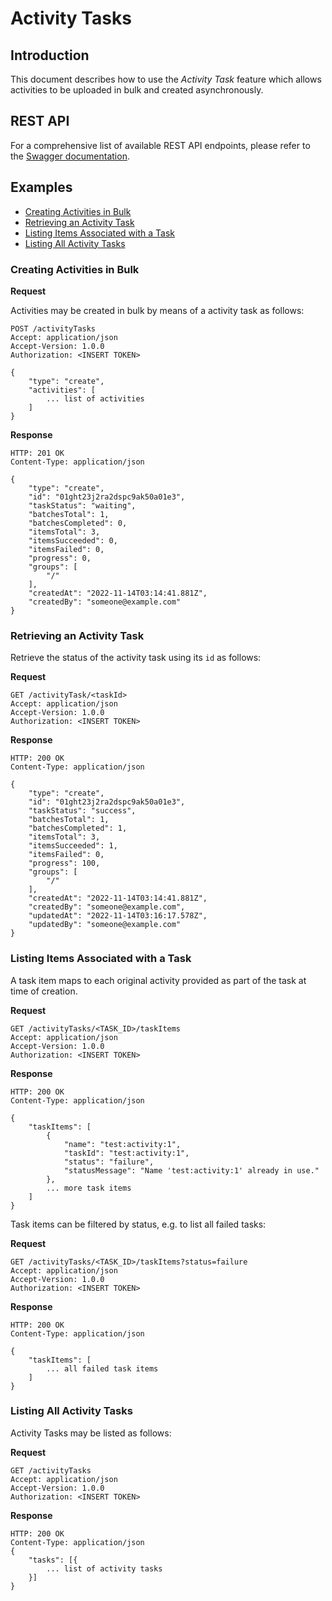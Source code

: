 # Activity Tasks

## Introduction

This document describes how to use the _Activity Task_ feature which allows activities to be uploaded in bulk and created asynchronously.
## REST API

For a comprehensive list of available REST API endpoints, please refer to the [Swagger documentation](./docs/swagger.json).

## Examples

- [Creating Activities in Bulk](#creating-activities-in-bulk)
- [Retrieving an Activity Task](#retrieving-an-activity-task)
- [Listing Items Associated with a Task](#listing-items-associated-with-a-task)
- [Listing All Activity Tasks](#listing-all-activity-tasks)

### Creating Activities in Bulk

**Request**

Activities may be created in bulk by means of a activity task as follows:

```http
POST /activityTasks
Accept: application/json
Accept-Version: 1.0.0
Authorization: <INSERT TOKEN>

{
    "type": "create",
    "activities": [
        ... list of activities
    ]
}
```

**Response**

```http
HTTP: 201 OK
Content-Type: application/json

{
    "type": "create",
    "id": "01ght23j2ra2dspc9ak50a01e3",
    "taskStatus": "waiting",
    "batchesTotal": 1,
    "batchesCompleted": 0,
    "itemsTotal": 3,
    "itemsSucceeded": 0,
    "itemsFailed": 0,
    "progress": 0,
    "groups": [
        "/"
    ],
    "createdAt": "2022-11-14T03:14:41.881Z",
    "createdBy": "someone@example.com"
}
```

### Retrieving an Activity Task

Retrieve the status of the activity task using its `id` as follows:

**Request**

```http
GET /activityTask/<taskId>
Accept: application/json
Accept-Version: 1.0.0
Authorization: <INSERT TOKEN>
```

**Response**

```http
HTTP: 200 OK
Content-Type: application/json

{
    "type": "create",
    "id": "01ght23j2ra2dspc9ak50a01e3",
    "taskStatus": "success",
    "batchesTotal": 1,
    "batchesCompleted": 1,
    "itemsTotal": 3,
    "itemsSucceeded": 1,
    "itemsFailed": 0,
    "progress": 100,
    "groups": [
        "/"
    ],
    "createdAt": "2022-11-14T03:14:41.881Z",
    "createdBy": "someone@example.com",
    "updatedAt": "2022-11-14T03:16:17.578Z",
    "updatedBy": "someone@example.com"
}

```

### Listing Items Associated with a Task

A task item maps to each original activity provided as part of the task at time of creation.

**Request**

```http
GET /activityTasks/<TASK_ID>/taskItems
Accept: application/json
Accept-Version: 1.0.0
Authorization: <INSERT TOKEN>
```

**Response**

```http
HTTP: 200 OK
Content-Type: application/json

{
    "taskItems": [
        {
            "name": "test:activity:1",
            "taskId": "test:activity:1",
            "status": "failure",
            "statusMessage": "Name 'test:activity:1' already in use."
        },
        ... more task items
    ]
}
```

Task items can be filtered by status, e.g. to list all failed tasks:

**Request**

```http
GET /activityTasks/<TASK_ID>/taskItems?status=failure
Accept: application/json
Accept-Version: 1.0.0
Authorization: <INSERT TOKEN>
```

**Response**

```http
HTTP: 200 OK
Content-Type: application/json

{
    "taskItems": [
        ... all failed task items
    ]
}
```

### Listing All Activity Tasks

Activity Tasks may be listed as follows:

**Request**

```http
GET /activityTasks
Accept: application/json
Accept-Version: 1.0.0
Authorization: <INSERT TOKEN>
```

**Response**

```http
HTTP: 200 OK
Content-Type: application/json
{
    "tasks": [{
        ... list of activity tasks
    }]
}

```
